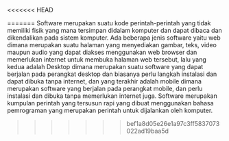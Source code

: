 <<<<<<< HEAD

=======
Software merupakan suatu kode perintah-perintah yang tidak memiliki fisik yang mana tersimpan didalam komputer dan dapat dibaca dan dikendalikan pada sistem komputer.
Ada beberapa jenis software yaitu web dimana merupakan suatu halaman yang menyediakan gambar, teks, video maupun audio yang dapat diakses menggunakan web browser dan memerlukan internet untuk membuka halaman web tersebut, lalu yang kedua adalah Desktop dimana merupakan suatu software yang dapat berjalan pada perangkat desktop dan biasanya perlu langkah instalasi dan dapat dibuka tanpa internet, dan yang terakhir adalah mobile dimana merupakan software yang berjalan pada perangkat mobile, dan perlu instalasi dan dibuka tanpa memerlukan internet juga.
Software merupakan kumpulan perintah yang tersusun rapi yang dibuat menggunakan bahasa pemrograman yang merupakan perintah untuk dijalankan oleh komputer.
>>>>>>> bef1a8d05e26e1a97c3ff5837073022ad19baa5d
